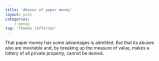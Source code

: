 ```yaml
---
title: 'Abuses of paper money'
layout: post
categories:
    - money
tag: 'Thomas Jefferson'
---
```


That paper money has some advantages is admitted. But that its abuses also are inevitable and, by breaking up the measure of value, makes a lottery of all private property, cannot be denied.